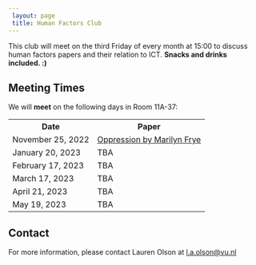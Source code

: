 ```yaml
---
 layout: page
 title: Human Factors Club 
---
```


 This club will meet on the third Friday of every month at 15:00 to discuss human factors papers and their relation to ICT.  **Snacks and drinks included. :)**

 ## Meeting Times
 We will **meet** on the following days in Room 11A-37:
 <table>
   <tr>
     <th>Date</th>
     <th>Paper</th>
   </tr>
   <tr>
     <td>November 25, 2022</td>
     <td><a href="http://www.victorkumar.org/uploads/6/1/5/2/61526489/frye_-_oppression.pdf">Oppression by Marilyn Frye</a></td>
   </tr>
   <tr>
     <td>January 20, 2023</td>
     <td>TBA</td>
   </tr>
   <tr>
     <td>February 17, 2023</td>
     <td>TBA</td>
   </tr>
   <tr>
     <td>March 17, 2023</td>
     <td>TBA</td>
   </tr>
   <tr>
     <td>April 21, 2023</td>
     <td>TBA</td>
   </tr>
   <tr>
     <td>May 19, 2023</td>
     <td>TBA</td>
   </tr>
 </table>

 ## Contact
 For more information, please contact Lauren Olson at l.a.olson@vu.nl
